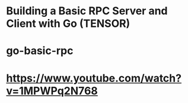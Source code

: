 # Building a Basic RPC Server and Client with Go (TENSOR)
# go-basic-rpc
# https://www.youtube.com/watch?v=1MPWPq2N768

